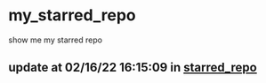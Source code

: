 # my_starred_repo
show me my starred repo

update at 02/16/22 16:15:09 in [starred_repo](./index.html)
---

